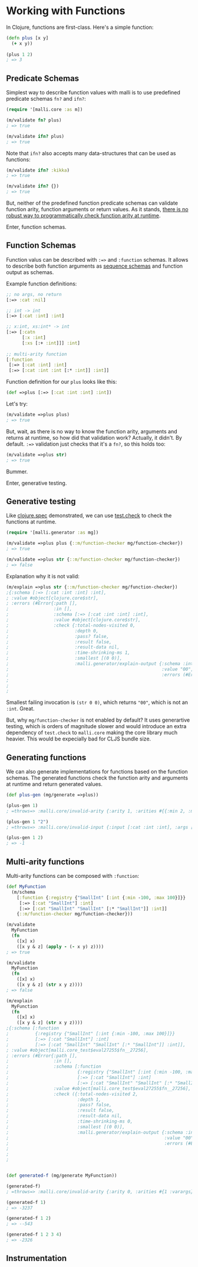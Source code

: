 # Working with Functions

In Clojure, functions are first-class. Here's a simple function:

```clj
(defn plus [x y]
  (+ x y))
  
(plus 1 2)
; => 3
```

## Predicate Schemas

Simplest way to describe function values with malli is to use predefined predicate schemas `fn?` and `ifn?`:

```clj
(require '[malli.core :as m])

(m/validate fn? plus)
; => true

(m/validate ifn? plus)
; => true
```

Note that `ifn?` also accepts many data-structures that can be used as functions:

```clj
(m/validate ifn? :kikka)
; => true

(m/validate ifn? {})
; => true
```

But, neither of the predefined function predicate schemas can validate function arity, function arguments or return values. As it stands, [there is no robust way to programmatically check function arity at runtime](https://stackoverflow.com/questions/1696693/clojure-how-to-find-out-the-arity-of-function-at-runtime).

Enter, function schemas.

## Function Schemas

Function valus can be described with `:=>` and `:function` schemas. It allows to describe both function arguments as [sequence schemas](README.md#sequence-schemas) and function output as schemas.

Example function definitions:

```clj
;; no args, no return
[:=> :cat :nil]

;; int -> int
[:=> [:cat :int] :int]

;; x:int, xs:int* -> int
[:=> [:catn 
      [:x :int] 
      [:xs [:+ :int]]] :int]
      
;; multi-arity function
[:function
 [:=> [:cat :int] :int]
 [:=> [:cat :int :int [:* :int]] :int]]      
```

Function definition for our `plus` looks like this:

```clj
(def =>plus [:=> [:cat :int :int] :int])
```

Let's try:

```clj
(m/validate =>plus plus)
; => true
```

But, wait, as there is no way to know the function arity, arguments and returns at runtime, so how did that validation work? Actually, it didn't. By default. `:=>` validation just checks that it's a `fn?`, so this holds too:

```clj
(m/validate =>plus str)
; => true
```
Bummer.

Enter, generative testing.

## Generative testing

Like [clojure.spec](https://clojure.org/about/spec) demonstrated, we can use [test.check](https://github.com/clojure/test.check) to check the functions at runtime.

```clj
(require '[malli.generator :as mg])

(m/validate =>plus plus {::m/function-checker mg/function-checker})
; => true

(m/validate =>plus str {::m/function-checker mg/function-checker})
; => false
```

Explanation why it is not valid:

```clj
(m/explain =>plus str {::m/function-checker mg/function-checker})
;{:schema [:=> [:cat :int :int] :int],
; :value #object[clojure.core$str],
; :errors (#Error{:path [],
;                 :in [],
;                 :schema [:=> [:cat :int :int] :int],
;                 :value #object[clojure.core$str],
;                 :check {:total-nodes-visited 0,
;                         :depth 0,
;                         :pass? false,
;                         :result false,
;                         :result-data nil,
;                         :time-shrinking-ms 1,
;                         :smallest [(0 0)],
;                         :malli.generator/explain-output {:schema :int,
;                                                          :value "00",
;                                                          :errors (#Error{:path []
;                                                                          :in []
;                                                                          :schema :int
;                                                                          :value "00"})}}})}
```

Smallest failing invocation is `(str 0 0)`, which returns `"00"`, which is not an `:int`. Great.

But, why `mg/function-checker` is not enabled by default? It uses generartive testing, which is orders of magnitude slower and would introduce an extra dependency of `test.check` to `malli.core` making the core library much heavier. This would be expecially bad for CLJS bundle size.

## Generating functions

We can also generate implementations for functions based on the function schemas. The generated functions check the function arity and arguments at runtime and return generated values.

```clj
(def plus-gen (mg/generate =>plus))

(plus-gen 1)
; =throws=> :malli.core/invalid-arity {:arity 1, :arities #{{:min 2, :max 2}}, :args [1], :input [:cat :int :int], :schema [:=> [:cat :int :int] :int]}

(plus-gen 1 "2")
; =throws=> :malli.core/invalid-input {:input [:cat :int :int], :args [1 "2"], :schema [:=> [:cat :int :int] :int]}

(plus-gen 1 2)
; => -1
```

## Multi-arity functions

Multi-arity functions can be composed with `:function`:

```clj
(def MyFunction
  (m/schema
    [:function {:registry {"SmallInt" [:int {:min -100, :max 100}]}}
     [:=> [:cat "SmallInt"] :int]
     [:=> [:cat "SmallInt" "SmallInt" [:* "SmallInt"]] :int]]
    {::m/function-checker mg/function-checker}))

(m/validate
  MyFunction
  (fn
    ([x] x)
    ([x y & z] (apply - (- x y) z))))
; => true

(m/validate
  MyFunction
  (fn
    ([x] x)
    ([x y & z] (str x y z))))
; => false

(m/explain
  MyFunction
  (fn
    ([x] x)
    ([x y & z] (str x y z))))
;{:schema [:function
;          {:registry {"SmallInt" [:int {:min -100, :max 100}]}}
;          [:=> [:cat "SmallInt"] :int]
;          [:=> [:cat "SmallInt" "SmallInt" [:* "SmallInt"]] :int]],
; :value #object[malli.core_test$eval27255$fn__27256],
; :errors (#Error{:path [],
;                 :in [],
;                 :schema [:function
;                          {:registry {"SmallInt" [:int {:min -100, :max 100}]}}
;                          [:=> [:cat "SmallInt"] :int]
;                          [:=> [:cat "SmallInt" "SmallInt" [:* "SmallInt"]] :int]],
;                 :value #object[malli.core_test$eval27255$fn__27256],
;                 :check ({:total-nodes-visited 2,
;                          :depth 1,
;                          :pass? false,
;                          :result false,
;                          :result-data nil,
;                          :time-shrinking-ms 0,
;                          :smallest [(0 0)],
;                          :malli.generator/explain-output {:schema :int,
;                                                           :value "00",
;                                                           :errors (#Error{:path []
;                                                                           :in []
;                                                                           :schema :int
;                                                                           :value "00"})}})})}


(def generated-f (mg/generate MyFunction))

(generated-f)
; =throws=> :malli.core/invalid-arity {:arity 0, :arities #{1 :varargs}, :args nil, :input nil, :schema [:function {:registry {"SmallInt" [:int {:min -100, :max 100}]}} [:=> [:cat "SmallInt"] :int] [:=> [:cat "SmallInt" "SmallInt" [:* "SmallInt"]] :int]]}

(generated-f 1)
; => -3237

(generated-f 1 2)
; => --543

(generated-f 1 2 3 4)
; => -2326
```

## Instrumentation

